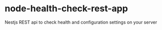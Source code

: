 # node-health-check-rest-app

Nestjs REST api to check health and configuration settings on your server
